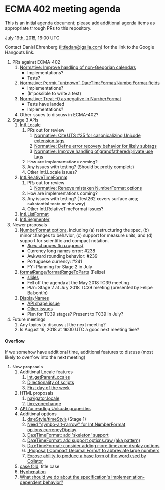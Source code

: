 # ECMA 402 meeting agenda

This is an initial agenda document; please add additional agenda items as appropriate through PRs to this repository.

July 19th, 2018, 16:00 UTC

Contact Daniel Ehrenberg (littledan@igalia.com) for the link to the Google Hangouts link.

1. PRs against ECMA-402
    1. [Normative: Improve handling of non-Gregorian calendars](https://github.com/tc39/ecma402/pull/227)
        - Implementations?
        - Tests?
    1. [Normative: Permit "unknown" DateTimeFormat/NumberFormat fields](https://github.com/tc39/ecma402/pull/245)
        - Implementations?
        - (Impossible to write a test)
    1. [Normative: Treat -0 as negative in NumberFormat](https://github.com/tc39/ecma402/pull/232)
        - Tests have landed
        - Implementations?
    1. Other issues to discuss in ECMA-402?
1. Stage 3 APIs
    1. [Intl.Locale](https://github.com/tc39/proposal-intl-locale)
        1. PRs out for review
            1. [Normative: Cite UTS #35 for canonicalizing Unicode extension tags](https://github.com/tc39/proposal-intl-locale/pull/48)
            1. [Normative: Define error recovery behavior for likely subtags](https://github.com/tc39/proposal-intl-locale/pull/49)
            1. [Normative: Improve handling of grandfathered/private use tags](https://github.com/tc39/proposal-intl-locale/pull/50)
        1. How are implementations coming?
        1. Any issues with testing? (Should be pretty complete)
        1. Other Intl.Locale issues?
    1. [Intl.RelativeTimeFormat](https://github.com/tc39/proposal-intl-relative-time)
        1. PRs out for review
            1. [Normative: Remove mistaken NumberFormat options](https://github.com/tc39/proposal-intl-relative-time/pull/81)
        1. How are implementations coming?
        1. Any issues with testing? (Test262 covers surface area; substantial tests on the way)
        1. Other Intl.RelativeTimeFormat issues?
    1. [Intl.ListFormat](https://github.com/tc39/proposal-intl-list-format)
    1. [Intl.Segmenter](https://github.com/tc39/proposal-intl-segmenter)
1. Newer proposals
    1. [NumberFormat options](https://github.com/sffc/proposal-unified-intl-numberformat), including (a) restructuring the spec, (b) minor changes to behavior, (c) support for measure units, and (d) support for scientific and compact notation.
        - [Spec changes (in progress)](https://github.com/sffc/proposal-unified-intl-numberformat/compare/e0ee374...sffc:master)
        - Currency long names error: #238
        - Awkward rounding behavior: #239
        - Portuguese currency: #241
        - FYI: Planning for Stage 2 in July
    1. [formatRange/formatRangeToParts](https://github.com/fabalbon/proposal-intl-DateTimeFormat-formatRange) (Felipe)
        - [slides](https://docs.google.com/presentation/d/e/2PACX-1vQXuKpkf-kHF4Ue-35PAez79EL2bTU-s3dGbQvj0zwOzbqnF1zJJif_RT8wV9v8VkI4agEzvBPbKOoi/pub)
        - Fell off the agenda at the May 2018 TC39 meeting
        - Plan: Stage 2 at July 2018 TC39 meeting (presented by Felipe Balbontín)
    1. [DisplayNames](https://github.com/brawer/proposal-intl-displaynames)
        - [API shape issue](https://github.com/brawer/proposal-intl-displaynames/issues/4)
        - [Other issues](https://github.com/brawer/proposal-intl-displaynames/issues)
        - Plan for TC39 stages? Present to TC39 in July?
1. Future meetings
    1. Any topics to discuss at the next meeting?
    1. Is August 16, 2018 at 16:00 UTC a good next meeting time?

#### Overflow

If we somehow have additional time, additional features to discuss (most likely to overflow into the next meeting)

1. New proposals
    1. Additional Locale features
        1. [Intl.getParentLocales](https://github.com/tc39/ecma402/issues/87)
        1. [Directionality of scripts](https://github.com/tc39/ecma402/issues/205)
        1. [First day of the week](https://github.com/tc39/ecma402/issues/6)
    1. HTML proposals
        1. [navigator.locale](https://github.com/whatwg/html/pull/3046)
        1. [timezonechange](https://github.com/whatwg/html/pull/3047)
    1. [API for reading Unicode properties](https://github.com/tc39/ecma402/issues/90)
    1. Additional options
        1. [dateStyle/timeStyle](https://github.com/tc39/proposal-ecma402-datetime-style) (Stage 1)
        1. [Need "symbo-alt-narrow" for Int.NumberFormat options.currencyDisplay](https://github.com/tc39/ecma402/issues/200)
        1. [DateTimeFormat: add 'skeleton' support](https://github.com/tc39/ecma402/issues/189)
        1. [DateTimeFormat: add support options.raw (aka pattern)](https://github.com/tc39/ecma402/issues/190)
        1. [DateTimeFormat: consider adding more timezone display options](https://github.com/tc39/ecma402/issues/119)
        1. [[Proposal] Compact Decimal Format to abbreviate large numbers](https://github.com/tc39/ecma402/issues/37)
        1. [Expose ability to produce a base form of the word used by Collator](https://github.com/tc39/ecma402/issues/44)
    1. [case fold](https://github.com/tc39/ecma402/issues/99), title case
    1. [Hyphenation](https://github.com/tc39/ecma402/issues/93)
    1. [What should we do about the specification's implementation-dependent behavior?](https://github.com/tc39/ecma402/issues/113)
